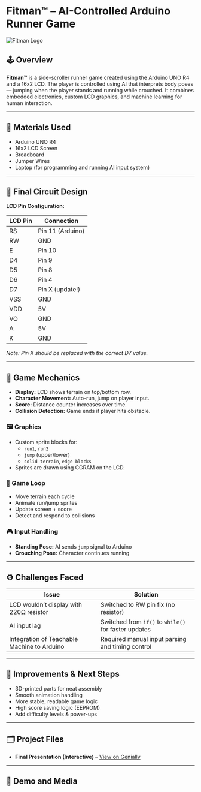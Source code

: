 # Fitman™ – AI-Controlled Arduino Runner Game

![Fitman Logo](Media/photos/logo.png) <!-- Optional -->

## 🕹️ Overview
**Fitman™** is a side-scroller runner game created using the Arduino UNO R4 and a 16x2 LCD. The player is controlled using AI that interprets body poses — jumping when the player stands and running while crouched. It combines embedded electronics, custom LCD graphics, and machine learning for human interaction.

---

## 🧰 Materials Used
- Arduino UNO R4
- 16x2 LCD Screen
- Breadboard
- Jumper Wires
- Laptop (for programming and running AI input system)

---

## 🔌 Final Circuit Design

**LCD Pin Configuration:**

| LCD Pin | Connection      |
|---------|-----------------|
| RS      | Pin 11 (Arduino)|
| RW      | GND             |
| E       | Pin 10          |
| D4      | Pin 9           |
| D5      | Pin 8           |
| D6      | Pin 4           |
| D7      | Pin X (update!) |
| VSS     | GND             |
| VDD     | 5V              |
| VO      | GND             |
| A       | 5V              |
| K       | GND             |

*Note: Pin X should be replaced with the correct D7 value.*

---

## 🧠 Game Mechanics

- **Display:** LCD shows terrain on top/bottom row.
- **Character Movement:** Auto-run, jump on player input.
- **Score:** Distance counter increases over time.
- **Collision Detection:** Game ends if player hits obstacle.

### 🖼️ Graphics
- Custom sprite blocks for:
  - `run1`, `run2`
  - `jump` (upper/lower)
  - `solid terrain`, `edge blocks`
- Sprites are drawn using CGRAM on the LCD.

### 🔁 Game Loop
- Move terrain each cycle
- Animate run/jump sprites
- Update screen + score
- Detect and respond to collisions

### 🎮 Input Handling
- **Standing Pose:** AI sends `jump` signal to Arduino
- **Crouching Pose:** Character continues running

---

## ⚙️ Challenges Faced

| Issue | Solution |
|-------|----------|
| LCD wouldn’t display with 220Ω resistor | Switched to RW pin fix (no resistor) |
| AI input lag | Switched from `if()` to `while()` for faster updates |
| Integration of Teachable Machine to Arduino | Required manual input parsing and timing control |

---

## 🧪 Improvements & Next Steps
- 3D-printed parts for neat assembly
- Smooth animation handling
- More stable, readable game logic
- High score saving logic (EEPROM)
- Add difficulty levels & power-ups

---

## 🗂️ Project Files

- **Final Presentation (Interactive)** – [View on Genially](https://view.genially.com/6846401c180c2c8579636b23/presentation-fitman)

---

## 📸 Demo and Media


  
